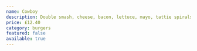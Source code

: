 ```yaml
---
name: Cowboy
description: Double smash, cheese, bacon, lettuce, mayo, tattie spirals, Carolina mustard bbq, candied jalapeños
price: £12.40
category: burgers
featured: false
available: true
---
```

